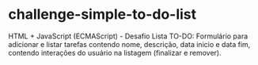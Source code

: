 # challenge-simple-to-do-list
HTML + JavaScript (ECMAScript) -  Desafio Lista TO-DO: Formulário para adicionar e listar tarefas contendo nome, descrição, data inicio e data fim, contendo interações do usuário na listagem (finalizar e remover).

